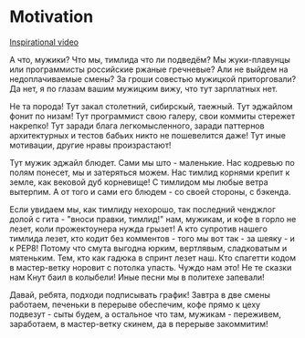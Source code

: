 # Motivation

<a href="https://www.youtube.com/watch?v=-xINhPj3t0w">Inspirational video</a>

А что, мужики? Что мы, тимлида что ли подведём?
Мы жуки-плавунцы или программисты российские ржаные гречневые? Али не выйдем на недоплачиваемые смены? За гроши совестью мужицкой приторговали? Да нет, я по глазам вашим мужицким вижу, что тут зарплатных нет.

Не та порода! Тут закал столетний, сибирскый, таежный. Тут эджайлом фонит по низам! Тут программист свою галеру, свои коммиты стережет накрепко! Тут заради блага легкомысленного, заради паттернов архитектурных и тестов бабьих никто не пошевелится даже! Тут иные мотивации, другие нравы произрастают!

Тут мужик эджайл блюдет. Сами мы што - маленькие. Нас кодревью по полям понесет, мы и затеряться можем. Нас тимлид корнями крепит к земле, как вековой дуб корневище! С тимлидом мы любые ветра вытерпим. А от того и сами его блюдем - со своей стороны, с бэкенда.

Если увидаем мы, как тимлиду нехорошо, так последний ченджлог долой с гита - "вноси правки, тимлид!" нам, мужикам, и кофе в горло не лезет, коли прожектоунера нужда грызет! А кто супротив нашего тимлида лезет, кто кодит без комментов - того мы вот так - за шеяку - и к PEP8! Потому что смута выгодна юрким, вертлявым, сладковатым и мятеньким. Тем, кто как гадюка в спринт лезет наш. Кто спагетти кодом в мастер-ветку норовит с потолка упасть. Чуждо нам это! Не те сказки нам Кнут баил в колыбели! Иные песни мы в политехе запевали!

Давай, ребята, подходи подписывать график! Завтра в две смены работаем, печеньки в перерыве обеспечим, кофе прямо к цеху подвезут - сыты будем, а остальное что там, мужикам - переживем, заработаем, в мастер-ветку скинем, да в перерыве закоммитим!